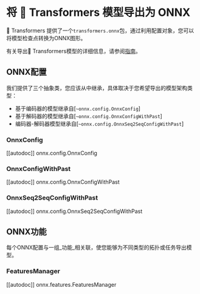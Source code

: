 <!--版权所有2020年HuggingFace团队。保留所有权利。

根据Apache许可证第2.0版（“许可证”）许可;您不得使用此文件，除非符合许可证的规定。您可以在以下网址获取许可证的副本：

http://www.apache.org/licenses/LICENSE-2.0

除非适用法律要求或书面同意，否则根据本许可证分发的软件是基于“按原样”分发的，不附带任何明示或暗示的保证或条件。请参阅许可证以获取特定语言下的权限和限制。

⚠️请注意，此文件为Markdown格式，但包含我们doc-builder的特定语法（类似于MDX），可能无法在Markdown查看器中正确渲染。

-->

# 将 🤗 Transformers 模型导出为 ONNX

🤗 Transformers 提供了一个`transformers.onnx`包，通过利用配置对象，您可以将模型检查点转换为ONNX图形。

有关导出🤗 Transformers模型的详细信息，请参阅[指南](../serialization)。

## ONNX配置

我们提供了三个抽象类，您应该从中继承，具体取决于您希望导出的模型架构类型：

* 基于编码器的模型继承自[`~onnx.config.OnnxConfig`]
* 基于解码器的模型继承自[`~onnx.config.OnnxConfigWithPast`]
* 编码器-解码器模型继承自[`~onnx.config.OnnxSeq2SeqConfigWithPast`]

### OnnxConfig

[[autodoc]] onnx.config.OnnxConfig

### OnnxConfigWithPast

[[autodoc]] onnx.config.OnnxConfigWithPast

### OnnxSeq2SeqConfigWithPast

[[autodoc]] onnx.config.OnnxSeq2SeqConfigWithPast

## ONNX功能

每个ONNX配置与一组_功能_相关联，使您能够为不同类型的拓扑或任务导出模型。

### FeaturesManager

[[autodoc]] onnx.features.FeaturesManager

